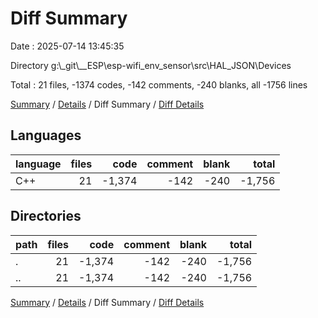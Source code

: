 # Diff Summary

Date : 2025-07-14 13:45:35

Directory g:\\_git\\__ESP\\esp-wifi_env_sensor\\src\\HAL_JSON\\Devices

Total : 21 files,  -1374 codes, -142 comments, -240 blanks, all -1756 lines

[Summary](results.md) / [Details](details.md) / Diff Summary / [Diff Details](diff-details.md)

## Languages
| language | files | code | comment | blank | total |
| :--- | ---: | ---: | ---: | ---: | ---: |
| C++ | 21 | -1,374 | -142 | -240 | -1,756 |

## Directories
| path | files | code | comment | blank | total |
| :--- | ---: | ---: | ---: | ---: | ---: |
| . | 21 | -1,374 | -142 | -240 | -1,756 |
| .. | 21 | -1,374 | -142 | -240 | -1,756 |

[Summary](results.md) / [Details](details.md) / Diff Summary / [Diff Details](diff-details.md)